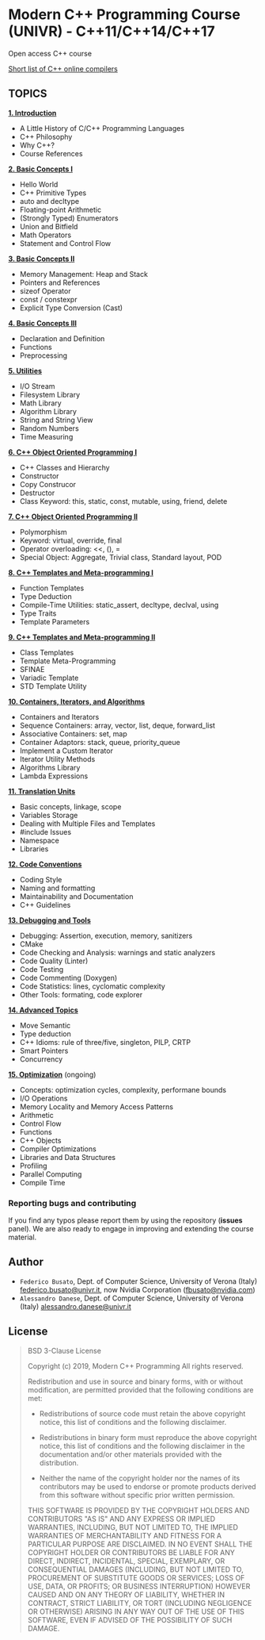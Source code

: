 # Modern C++ Programming Course (UNIVR) - C++11/C++14/C++17 #

Open access C++ course

[Short list of C++ online compilers](https://rawgit.com/FedericoUnivr/Modern-CPP-Programming/master/html/OnlineCompiler.html)

## TOPICS ##

[**1. Introduction**](https://github.com/FedericoUnivr/Modern-CPP-Programming/blob/master/01.Introduction.pdf)

* A Little History of C/C++ Programming Languages
* C++ Philosophy
* Why C++?
* Course References

[**2. Basic Concepts I**](https://github.com/FedericoUnivr/Modern-CPP-Programming/blob/master/02.Basic_Concepts_I.pdf)

* Hello World
* C++ Primitive Types
* auto and decltype
* Floating-point Arithmetic
* (Strongly Typed) Enumerators
* Union and Bitfield
* Math Operators
* Statement and Control Flow

[**3. Basic Concepts II**](https://github.com/FedericoUnivr/Modern-CPP-Programming/blob/master/03.Basic_Concepts_II.pdf)

* Memory Management: Heap and Stack
* Pointers and References
* sizeof Operator
* const / constexpr
* Explicit Type Conversion (Cast)

[**4. Basic Concepts III**](https://github.com/FedericoUnivr/Modern-CPP-Programming/blob/master/04.Basic_Concepts_III.pdf)

* Declaration and Definition
* Functions
* Preprocessing

[**5. Utilities**](https://github.com/FedericoUnivr/Modern-CPP-Programming/blob/master/05.Utilities.pdf)

* I/O Stream
* Filesystem Library
* Math Library
* Algorithm Library
* String and String View
* Random Numbers
* Time Measuring

[**6. C++ Object Oriented Programming I**](https://github.com/FedericoUnivr/Modern-CPP-Programming/blob/master/06.Object_Oriented_I.pdf)

* C++ Classes and Hierarchy
* Constructor
* Copy Construcor
* Destructor
* Class Keyword: this, static, const, mutable, using, friend, delete

[**7. C++ Object Oriented Programming II**](https://github.com/FedericoUnivr/Modern-CPP-Programming/blob/master/07.Object_Oriented_II.pdf)

* Polymorphism
* Keyword: virtual, override, final
* Operator overloading: <<, (), =
* Special Object: Aggregate, Trivial class, Standard layout, POD

[**8. C++ Templates and Meta-programming I**](https://github.com/FedericoUnivr/Modern-CPP-Programming/blob/master/08.Templates_I.pdf)

* Function Templates
* Type Deduction
* Compile-Time Utilities: static_assert, decltype, declval, using
* Type Traits
* Template Parameters

[**9. C++ Templates and Meta-programming II**](https://github.com/FedericoUnivr/Modern-CPP-Programming/blob/master/09.Templates_II.pdf)

* Class Templates
* Template Meta-Programming
* SFINAE
* Variadic Template
* STD Template Utility

[**10. Containers, Iterators, and Algorithms**](https://github.com/FedericoUnivr/Modern-CPP-Programming/blob/master/10.Iterators_Containers_Alg.pdf)

* Containers and Iterators
* Sequence Containers: array, vector, list, deque, forward_list
* Associative Containers: set, map
* Container Adaptors: stack, queue, priority_queue
* Implement a Custom Iterator
* Iterator Utility Methods
* Algorithms Library
* Lambda Expressions

[**11. Translation Units**](https://github.com/FedericoUnivr/Modern-CPP-Programming/blob/master/11.Translation_Units.pdf)

* Basic concepts, linkage, scope
* Variables Storage
* Dealing with Multiple Files and Templates
* #include Issues
* Namespace
* Libraries

[**12. Code Conventions**](https://github.com/FedericoUnivr/Modern-CPP-Programming/blob/master/12.Code_Convention.pdf)

* Coding Style
* Naming and formatting
* Maintainability and Documentation
* C++ Guidelines

[**13. Debugging and Tools**](https://github.com/FedericoUnivr/Modern-CPP-Programming/blob/master/13.Debugging_Tools.pdf)

* Debugging: Assertion, execution, memory, sanitizers
* CMake
* Code Checking and Analysis: warnings and static analyzers
* Code Quality (Linter)
* Code Testing
* Code Commenting (Doxygen)
* Code Statistics: lines, cyclomatic complexity
* Other Tools: formating, code explorer

[**14. Advanced Topics**](https://github.com/FedericoUnivr/Modern-CPP-Programming/blob/master/14.Advanced_Topics.pdf)

* Move Semantic
* Type deduction
* C++ Idioms: rule of three/five, singleton, PILP, CRTP
* Smart Pointers
* Concurrency

[**15. Optimization**](https://github.com/FedericoUnivr/Modern-CPP-Programming/blob/master/15.Optimization.pdf)
(ongoing)

* Concepts: optimization cycles, complexity, performane bounds
* I/O Operations
* Memory Locality and Memory Access Patterns
* Arithmetic
* Control Flow
* Functions
* C++ Objects
* Compiler Optimizations
* Libraries and Data Structures
* Profiling
* Parallel Computing
* Compile Time

### Reporting bugs and contributing ###

If you find any typos please report them by using the repository
(**issues** panel).
We are also ready to engage in improving and extending the course material.

## Author ##

* `Federico Busato`, Dept. of Computer Science, University of Verona (Italy) [federico.busato@univr.it](mailto:federico.busato@univr.it),
now Nvidia Corporation ([fbusato@nvidia.com](mailto:fbusato@nvidia.com))
* `Alessandro Danese`, Dept. of Computer Science,  University of Verona (Italy) [alessandro.danese@univr.it](mailto:alessandro.danese@univr.it)

## License ##

> BSD 3-Clause License
>
> Copyright (c) 2019, Modern C++ Programming
> All rights reserved.
>
> Redistribution and use in source and binary forms, with or without
> modification, are permitted provided that the following conditions are met:
>
> * Redistributions of source code must retain the above copyright notice, this
>   list of conditions and the following disclaimer.
>
> * Redistributions in binary form must reproduce the above copyright notice,
>   this list of conditions and the following disclaimer in the documentation
>   and/or other materials provided with the distribution.
>
> * Neither the name of the copyright holder nor the names of its
>   contributors may be used to endorse or promote products derived from
>   this software without specific prior written permission.
>
> THIS SOFTWARE IS PROVIDED BY THE COPYRIGHT HOLDERS AND CONTRIBUTORS "AS IS"
> AND ANY EXPRESS OR IMPLIED WARRANTIES, INCLUDING, BUT NOT LIMITED TO, THE
> IMPLIED WARRANTIES OF MERCHANTABILITY AND FITNESS FOR A PARTICULAR PURPOSE ARE
> DISCLAIMED. IN NO EVENT SHALL THE COPYRIGHT HOLDER OR CONTRIBUTORS BE LIABLE
> FOR ANY DIRECT, INDIRECT, INCIDENTAL, SPECIAL, EXEMPLARY, OR CONSEQUENTIAL
> DAMAGES (INCLUDING, BUT NOT LIMITED TO, PROCUREMENT OF SUBSTITUTE GOODS OR
> SERVICES; LOSS OF USE, DATA, OR PROFITS; OR BUSINESS INTERRUPTION) HOWEVER
> CAUSED AND ON ANY THEORY OF LIABILITY, WHETHER IN CONTRACT, STRICT LIABILITY,
> OR TORT (INCLUDING NEGLIGENCE OR OTHERWISE) ARISING IN ANY WAY OUT OF THE USE
> OF THIS SOFTWARE, EVEN IF ADVISED OF THE POSSIBILITY OF SUCH DAMAGE.
